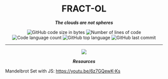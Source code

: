 <h1 align="center">
	FRACT-OL
</h1>

<p align="center">
	<b><i>The clouds are not spheres</i></b><br>
</p>
<p align="center">
	<img alt="GitHub code size in bytes" src="https://img.shields.io/github/languages/code-size/aitorlopez42/42Barcelona-fract-ol?color=lightblue" />
	<img alt="Number of lines of code" src="https://img.shields.io/tokei/lines/github/aitorlopez42/42Barcelona-fract-ol?color=critical" />
	<img alt="Code language count" src="https://img.shields.io/github/languages/count/aitorlopez42/42Barcelona-fract-ol?color=yellow" />
	<img alt="GitHub top language" src="https://img.shields.io/github/languages/top/aitorlopez42/42Barcelona-fract-ol?color=blue" />
	<img alt="GitHub last commit" src="https://img.shields.io/github/last-commit/aitorlopez42/42Barcelona-fract-ol?color=green" />
</p>


---


<p align="center">
	<img src="https://github.com/ailopez-o/fract-ol/blob/main/img/mandelbrot_2.jpeg?raw=true" />
</p>


<p align="center">
	<b><i>Resources</i></b><br>
</p>

Mandelbrot Set with JS: https://youtu.be/6z7GQewK-Ks
